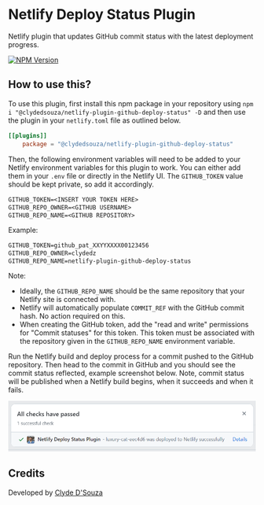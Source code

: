 # Netlify Deploy Status Plugin

Netlify plugin that updates GitHub commit status with the latest deployment progress.

[![NPM Version](https://img.shields.io/npm/v/%40clydedsouza%2Fnetlify-plugin-github-deploy-status?label=NPM%20%40clydedsouza%2Fnetlify-plugin-github-deploy-status)
](https://www.npmjs.com/package/@clydedsouza/netlify-plugin-github-deploy-status)

## How to use this?

To use this plugin, first install this npm package in your repository using `npm i "@clydedsouza/netlify-plugin-github-deploy-status" -D` and then use the plugin in your `netlify.toml` file as outlined below.

```toml
[[plugins]]
    package = "@clydedsouza/netlify-plugin-github-deploy-status"
```

Then, the following environment variables will need to be added to your Netlify environment variables for this plugin to work. You can either add them in your `.env` file or directly in the Netlify UI. The `GITHUB_TOKEN` value should be kept private, so add it accordingly.

```
GITHUB_TOKEN=<INSERT YOUR TOKEN HERE>
GITHUB_REPO_OWNER=<GITHUB USERNAME>
GITHUB_REPO_NAME=<GITHUB REPOSITORY>
```

Example:

```
GITHUB_TOKEN=github_pat_XXYYXXXX00123456
GITHUB_REPO_OWNER=clydedz
GITHUB_REPO_NAME=netlify-plugin-github-deploy-status
```

Note:

- Ideally, the `GITHUB_REPO_NAME` should be the same repository that your Netlify site is connected with.
- Netlify will automatically populate `COMMIT_REF` with the GitHub commit hash. No action required on this.
- When creating the GitHub token, add the "read and write" permissions for "Commit statuses" for this token. This token must be associated with the repository given in the `GITHUB_REPO_NAME` environment variable.

Run the Netlify build and deploy process for a commit pushed to the GitHub repository. Then head to the commit in GitHub and you should see the commit status reflected, example screenshot below. Note, commit status will be published when a Netlify build begins, when it succeeds and when it fails.

![image info](./docs/demo.png)

## Credits

Developed by [Clyde D'Souza](https://clydedsouza.net/)
